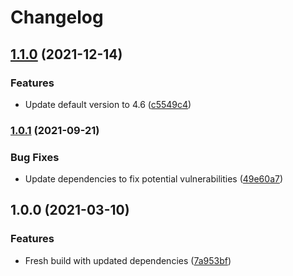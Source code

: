 # Changelog

## [1.1.0](https://www.github.com/fortify/gha-setup-bugtracker-utility/compare/v1.0.1...v1.1.0) (2021-12-14)


### Features

* Update default version to 4.6 ([c5549c4](https://www.github.com/fortify/gha-setup-bugtracker-utility/commit/c5549c449d3e0e5fd057f30ee4b16aed75ac1313))

### [1.0.1](https://www.github.com/fortify/gha-setup-bugtracker-utility/compare/v1.0.0...v1.0.1) (2021-09-21)


### Bug Fixes

* Update dependencies to fix potential vulnerabilities ([49e60a7](https://www.github.com/fortify/gha-setup-bugtracker-utility/commit/49e60a7e34ab9fb7dc637b0b8543596197c861fc))

## 1.0.0 (2021-03-10)


### Features

* Fresh build with updated dependencies ([7a953bf](https://www.github.com/fortify/gha-setup-bugtracker-utility/commit/7a953bf393317b4b3cd609c71eeedd805862b632))
